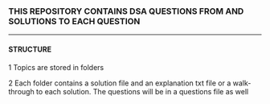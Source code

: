 ### THIS REPOSITORY CONTAINS DSA QUESTIONS FROM AND SOLUTIONS TO EACH QUESTION
____
#### STRUCTURE 

1 Topics are stored in folders

2 Each folder contains a solution file and an explanation txt file or a walk-through to each solution. The questions will be in a questions file as well 